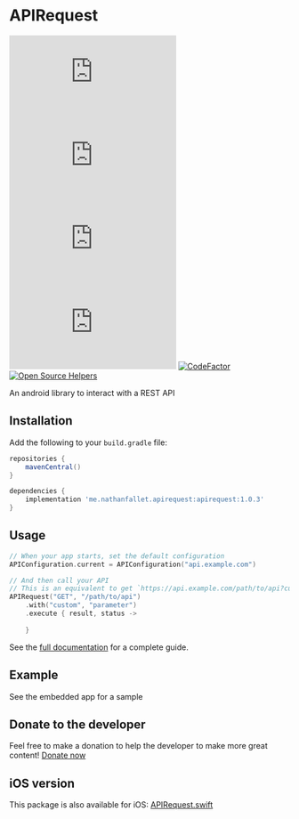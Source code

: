 # APIRequest

[![License](https://img.shields.io/github/license/GroupeMINASTE/APIRequest.java)](LICENSE)
[![Issues](https://img.shields.io/github/issues/GroupeMINASTE/APIRequest.java)]()
[![Pull Requests](https://img.shields.io/github/issues-pr/GroupeMINASTE/APIRequest.java)]()
[![Code Size](https://img.shields.io/github/languages/code-size/GroupeMINASTE/APIRequest.java)]()
[![CodeFactor](https://www.codefactor.io/repository/github/groupeminaste/apirequest.java/badge)](https://www.codefactor.io/repository/github/groupeminaste/apirequest.java)
[![Open Source Helpers](https://www.codetriage.com/groupeminaste/apirequest.java/badges/users.svg)](https://www.codetriage.com/groupeminaste/apirequest.java)

An android library to interact with a REST API

## Installation

Add the following to your `build.gradle` file:

```groovy
repositories {
    mavenCentral()
}

dependencies {
    implementation 'me.nathanfallet.apirequest:apirequest:1.0.3'
}
```

## Usage

```kotlin
// When your app starts, set the default configuration
APIConfiguration.current = APIConfiguration("api.example.com")

// And then call your API
// This is an equivalent to get `https://api.example.com/path/to/api?custom=parameter` and parse the response from JSON
APIRequest("GET", "/path/to/api")
    .with("custom", "parameter")
    .execute { result, status ->
        
    }
```

See the [full documentation](documentation.md) for a complete guide.

## Example

See the embedded app for a sample

## Donate to the developer

Feel free to make a donation to help the developer to make more great content! [Donate now](https://paypal.me/NathanFallet)

## iOS version

This package is also available for iOS: [APIRequest.swift](https://github.com/GroupeMINASTE/APIRequest.swift)
